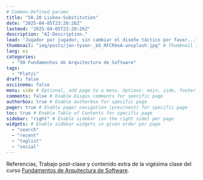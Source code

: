 ```yaml
---
# Common-Defined params
title: "50.20 Liskov-Substitution"
date: "2025-04-05T23:20:26Z"
lastmod: "2025-04-05T23:20:26Z"
description: "AI-Description."
lead: "Jugador por jugador, sin cambiar el diseño táctico por favor..." # Lead text
thumbnail: "img/posts/jon-tyson-_bO_RFCRbeA-unsplash.jpg" # Thumbnail image
lang: es
categories:
  - "50 Fundamentos de Arquitectura de Software"
tags:
  - "Platzi"
draft: false
asciinema: false
menu: side # Optional, add page to a menu. Options: main, side, footer
comments: false # Enable Disqus comments for specific page
authorbox: true # Enable authorbox for specific page
pager: true # Enable pager navigation (prev/next) for specific page
toc: true # Enable Table of Contents for specific page
sidebar: "right" # Enable sidebar (on the right side) per page
widgets: # Enable sidebar widgets in given order per page
  - "search"
  - "recent"
  - "taglist"
  - "social"
---
```


Referencias, Trabajo post-clase y contenido extra de la vigésima clase del curso [Fundamentos de Arquitectura de Software](https://platzi.com/). 

<!--more-->

